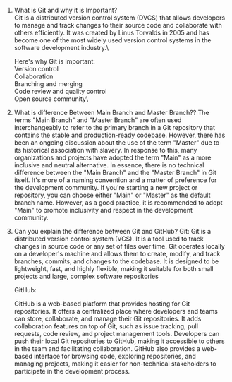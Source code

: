1. What is Git and why it is Important?\
Git is a distributed version control system (DVCS) that allows developers to manage and track changes to their source code and collaborate with others efficiently. It was created by Linus Torvalds in 2005 and has become one of the most widely used version control systems in the software development industry.\

   Here's why Git is important:\
   Version control\
   Collaboration\
   Branching and merging\
   Code review and quality control\
   Open source community\

3. What is difference Between Main Branch and Master Branch??
   The terms "Main Branch" and "Master Branch" are often used interchangeably to refer to the primary branch in a Git repository that contains the stable and production-ready codebase. However, there has been an ongoing discussion about the use of the term "Master" due to its historical association with slavery. In response to this, many organizations and projects have adopted the term "Main" as a more inclusive and neutral alternative.
   In essence, there is no technical difference between the "Main Branch" and the "Master Branch" in Git itself. It's more of a naming convention and a matter of preference for the development community.
   If you're starting a new project or repository, you can choose either "Main" or "Master" as the default branch name. However, as a good practice, it is recommended to adopt "Main" to promote inclusivity and respect in the development community.

4. Can you explain the difference between Git and GitHub?
   Git:
   Git is a distributed version control system (VCS). It is a tool used to track changes in source code or any set of files over time. 
   Git operates locally on a developer's machine and allows them to create, modify, and track branches, commits, and changes to the codebase.
   It is designed to be lightweight, fast, and highly flexible, making it suitable for both small projects and large, complex software repositories

   GitHub:

   GitHub is a web-based platform that provides hosting for Git repositories. It offers a centralized place where developers and teams can store, collaborate, and     manage their Git repositories.
   It adds collaboration features on top of Git, such as issue tracking, pull requests, code review, and project management tools.
   Developers can push their local Git repositories to GitHub, making it accessible to others in the team and facilitating collaboration.
   GitHub also provides a web-based interface for browsing code, exploring repositories, and managing projects, making it easier for non-technical stakeholders to     participate in the development process.

